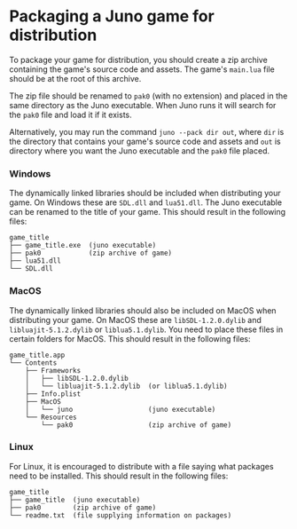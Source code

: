 # Packaging a Juno game for distribution

To package your game for distribution, you should create a zip archive containing the game's source code and assets. The game's `main.lua` file should be at the root of this archive.

The zip file should be renamed to `pak0` (with no extension) and placed in the same directory as the Juno executable. When Juno runs it will search for the `pak0` file and load it if it exists.

Alternatively, you may run the command `juno --pack dir out`, where `dir` is the directory that contains your game's source code and assets and `out` is directory where you want the Juno executable and the `pak0` file placed.

### Windows

The dynamically linked libraries should be included when distributing your game. On Windows these are `SDL.dll` and `lua51.dll`. The Juno executable can be renamed to the title of your game. This should result in the following files:

```
game_title
├── game_title.exe  (juno executable)
├── pak0            (zip archive of game)
├── lua51.dll
└── SDL.dll

```

### MacOS

The dynamically linked libraries should also be included on MacOS when distributing your game. On MacOS these are `libSDL-1.2.0.dylib` and `libluajit-5.1.2.dylib` or `liblua5.1.dylib`. You need to place these files in certain folders for MacOS. This should result in the following files:

```
game_title.app
└── Contents
    ├── Frameworks
    │   ├── libSDL-1.2.0.dylib
    │   └── libluajit-5.1.2.dylib  (or liblua5.1.dylib)
    ├── Info.plist
    ├── MacOS
    │   └── juno                   (juno executable)
    └── Resources
        └── pak0                   (zip archive of game)

```

### Linux

For Linux, it is encouraged to distribute with a file saying what packages need to be installed. This should result in the following files:

```
game_title
├── game_title  (juno executable)
├── pak0        (zip archive of game)
└── readme.txt  (file supplying information on packages)

```
